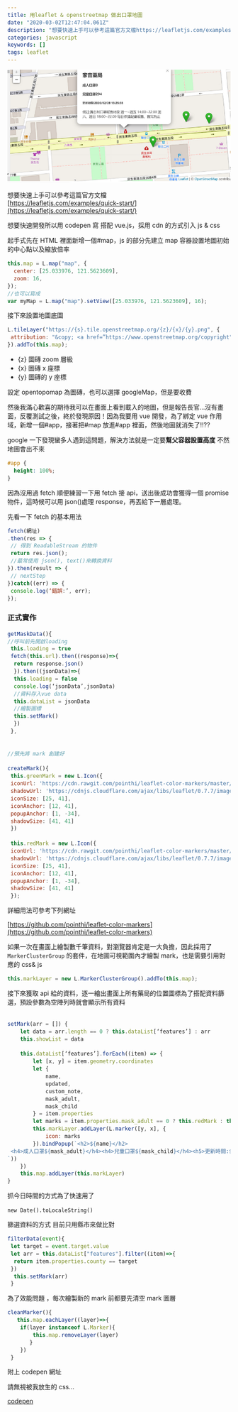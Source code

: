 ```yaml
---
title: 用leaflet & openstreetmap 做出口罩地圖
date: "2020-03-02T12:47:04.061Z"
description: "想要快速上手可以參考這篇官方文檔https://leafletjs.com/examples/quick-start/"
categories: javascript
keywords: []
tags: leaflet
---
```


![](/img/1__xVH2JhKLHeIeB9Od7VyS9A.png)

想要快速上手可以參考這篇官方文檔  
[https://leafletjs.com/examples/quick-start/](https://leafletjs.com/examples/quick-start/)

想要快速開發所以用 codepen 寫 搭配 vue.js，採用 cdn 的方式引入 js & css

起手式先在 HTML 裡面新增一個#map，js 的部分先建立 map 容器設置地圖初始的中心點以及縮放倍率

```javascript
this.map = L.map("map", {
  center: [25.033976, 121.5623609],
  zoom: 16,
});
//也可以寫成
var myMap = L.map("map").setView([25.033976, 121.5623609], 16);
```

接下來設置地圖底圖

```javascript
L.tileLayer("https://{s}.tile.openstreetmap.org/{z}/{x}/{y}.png", {
 attribution: "&copy; <a href=”https://www.openstreetmap.org/copyright">OpenStreetMap</a> contributors’
}).addTo(this.map);
```

- {z} 圖磚 zoom 層級
- {x} 圖磚 x 座標
- {y} 圖磚的 y 座標

設定 opentopomap 為圖磚，也可以選擇 googleMap，但是要收費

然後我滿心歡喜的期待我可以在畫面上看到載入的地圖，但是報告長官...沒有畫面，反覆測試之後，終於發現原因！因為我要用 vue 開發，為了綁定 vue 作用域，新增一個#app，接著把#map 放進#app 裡面，然後地圖就消失了!!??

google 一下發現蠻多人遇到這問題，解決方法就是一定要**幫父容器設置高度** 不然地圖會出不來

```css
#app {
  height: 100%;
}
```

因為沒用過 fetch 順便練習一下用 fetch 接 api，送出後成功會獲得一個 promise 物件，這時候可以用 json()處理 response，再丟給下一層處理。

先看一下 fetch 的基本用法

```javascript
fetch(網址)
.then(res => {
 // 得到 ReadableStream 的物件
 return res.json();
 //最常使用 json(), text()來轉換資料
}).then(result => {
 // nextStep
})catch((err) => {
 console.log(‘錯誤:’, err);
});
```

### 正式實作

```javascript
getMaskData(){
//呼叫前先開啟loading
 this.loading = true
 fetch(this.url).then((response)=>{
  return response.json()
  }).then((jsonData)=>{
  this.loading = false
  console.log(‘jsonData’,jsonData)
  //資料存入vue data
  this.dataList = jsonData
  //繪製圖標
  this.setMark()
  })
 },


//預先將 mark 創建好

createMark(){
 this.greenMark = new L.Icon({
 iconUrl: 'https://cdn.rawgit.com/pointhi/leaflet-color-markers/master/img/marker-icon-2x-green.png',
 shadowUrl: 'https://cdnjs.cloudflare.com/ajax/libs/leaflet/0.7.7/images/marker-shadow.png',
 iconSize: [25, 41],
 iconAnchor: [12, 41],
 popupAnchor: [1, -34],
 shadowSize: [41, 41]
 })

 this.redMark = new L.Icon({
 iconUrl: 'https://cdn.rawgit.com/pointhi/leaflet-color-markers/master/img/marker-icon-2x-red.png',
 shadowUrl: 'https://cdnjs.cloudflare.com/ajax/libs/leaflet/0.7.7/images/marker-shadow.png',
 iconSize: [25, 41],
 iconAnchor: [12, 41],
 popupAnchor: [1, -34],
 shadowSize: [41, 41]
 });

```

詳細用法可參考下列網址

[https://github.com/pointhi/leaflet-color-markers](https://github.com/pointhi/leaflet-color-markers)

如果一次在畫面上繪製數千筆資料，對瀏覽器肯定是一大負擔，因此採用了 `MarkerClusterGroup` 的套件，在地圖可視範圍內才繪製 mark，也是需要引用對應的 css& js

```javascript
this.markLayer = new L.MarkerClusterGroup().addTo(this.map);
```

接下來獲取 api 給的資料，逐一繪出畫面上所有藥局的位置圖標為了搭配資料篩選，預設參數為空陣列時就會顯示所有資料

```javascript

setMark(arr = []) {
    let data = arr.length == 0 ? this.dataList[‘features’] : arr
    this.showList = data

    this.dataList[‘features’].forEach((item) => {
        let [x, y] = item.geometry.coordinates
        let {
            name,
            updated,
            custom_note,
            mask_adult,
            mask_child
        } = item.properties
        let marks = item.properties.mask_adult == 0 ? this.redMark : this.greenMark
        this.markLayer.addLayer(L.marker([y, x], {
            icon: marks
        }).bindPopup(`<h2>${name}</h2>
 <h4>成人口罩${mask_adult}</h4><h4>兒童口罩${mask_child}</h4><h5>更新時間:${updated}</h5><p>備註:${custom_note}</p>
`))
    })
    this.map.addLayer(this.markLayer)
}
```

抓今日時間的方式為了快速用了

`new Date().toLocaleString()`

篩選資料的方式 目前只用縣市來做比對

```javascript
filterData(event){
 let target = event.target.value
 let arr = this.dataList["features"].filter((item)=>{
  return item.properties.county == target
 })
  this.setMark(arr)
 }

```

為了效能問題 ，每次繪製新的 mark 前都要先清空 mark 圖層

```javascript
cleanMarker(){
   this.map.eachLayer((layer)=>{
    if(layer instanceof L.Marker){
        this.map.removeLayer(layer)
       }
    })
 }

```

附上 codepen 網址

請無視被我放生的 css…

[codepen](https://codepen.io/t7552175/pen/qBdraQR)

